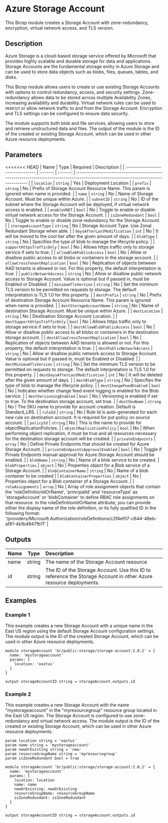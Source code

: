 # Azure Storage Account

This Bicep module creates a Storage Account with zone-redundancy, encryption, virtual network access, and TLS version.

## Description

Azure Storage is a cloud-based storage service offered by Microsoft that provides highly scalable and durable storage for data and applications.
Storage Accounts are the fundamental storage entity in Azure Storage and can be used to store data objects such as blobs, files, queues, tables, and disks.

This Bicep module allows users to create or use existing Storage Accounts with options to control redundancy, access, and security settings.
Zone-redundancy allows data to be stored across multiple Availability Zones, increasing availability and durability.
Virtual network rules can be used to restrict or allow network traffic to and from the Storage Account.
Encryption and TLS settings can be configured to ensure data security.

The module supports both blob and file services, allowing users to store and retrieve unstructured data and files.
The output of the module is the ID of the created or existing Storage Account, which can be used in other Azure resource deployments.

## Parameters

<<<<<<< HEAD
| Name                              | Type     | Required | Description                                                                                                                          |
| :-------------------------------- | :------: | :------: | :----------------------------------------------------------------------------------------------------------------------------------- |
| `location`                        | `string` | Yes      | Deployment Location                                                                                                                  |
| `prefix`                          | `string` | No       | Prefix of Storage Account Resource Name. This param is ignored when name is provided.                                                |
| `name`                            | `string` | No       | Name of Storage Account. Must be unique within Azure.                                                                                |
| `subnetID`                        | `string` | No       | ID of the subnet where the Storage Account will be deployed, if virtual network access is enabled.                                   |
| `enableVNET`                      | `bool`   | No       | Toggle to enable or disable virtual network access for the Storage Account.                                                          |
| `isZoneRedundant`                 | `bool`   | No       | Toggle to enable or disable zone redundancy for the Storage Account.                                                                 |
| `storageAccountType`              | `string` | No       | Storage Account Type. Use Zonal Redundant Storage when able.                                                                         |
| `daysAfterLastModification`       | `int`    | No       | It will be moved to the cool tier after the given amount of days.                                                                    |
| `blobType`                        | `string` | No       | Specifies the type of blob to manage the lifecycle policy.                                                                                      |
| `supportHttpsTrafficOnly`         | `bool`   | No       | Allows https traffic only to storage service if sets to true.                                                                        |
| `allowBlobPublicAccess`           | `bool`   | No       | Allow or disallow public access to all blobs or containers in the storage account.                                                   |
| `allowCrossTenantReplication`     | `bool`   | No       | Replication of objects between AAD tenants is allowed or not. For this property, the default interpretation is true.                 |
| `publicNetworkAccess`             | `string` | No       | Allow or disallow public network access to Storage Account. Value is optional but if passed in, must be Enabled or Disabled.         |
| `minimumTlsVersion`               | `string` | No       | Set the minimum TLS version to be permitted on requests to storage. The default interpretation is TLS 1.0 for this property.         |
| `destPrefix`                      | `string` | No       | Prefix of destination Storage Account Resource Name. This param is ignored when name is provided.                                    |
| `destStorageAccountName`          | `string` | No       | Name of destination Storage Account. Must be unique within Azure.                                                                    |
| `destLocation`                    | `string` | No       | Destination Storage Account Location.                                                                                                |
| `destSupportHttpsTrafficOnly`     | `bool`   | No       | Allows https traffic only to storage service if sets to true.                                                                        |
| `destAllowBlobPublicAccess`       | `bool`   | No       | Allow or disallow public access to all blobs or containers in the destination storage account.                                       |
| `destAllowCrossTenantReplication` | `bool`   | No       | Replication of objects between AAD tenants is allowed or not. For this property, the default interpretation is true.                 |
| `destPublicNetworkAccess`         | `string` | No       | Allow or disallow public network access to Storage Account. Value is optional but if passed in, must be Enabled or Disabled.         |
| `destMinimumTlsVersion`           | `string` | No       | Set the minimum TLS version to be permitted on requests to storage. The default interpretation is TLS 1.0 for this property.         |
| `destDaysAfterLastModification`   | `int`    | No       | It will be deleted after the given amount of days.                                                                                   |
| `destBlobType`                    | `string` | No       | Specifies the type of blob to manage the lifecycle policy.                                                                           |
| `destChangeFeedEnabled`           | `bool`   | No       | Indicates whether change feed event logging is enabled for the Blob service.                                                         |
| `destVersioningEnabled`           | `bool`   | No       | Versioning is enabled if set to true. To the destination storage account, set true.                                                  |
| `destSkuName`                     | `string` | No       | The SKU name to provide for account creation. Default is Standard_LRS.                                                               |
| `ruleId`                          | `string` | No       | Rule Id is auto-generated for each new rule on destination account. It is required for put policy on source account.                 |
| `policyId`                        | `string` | No       | This is the name to provide for objectReplicationPolicies.                                                                           |
| `objectReplicationPolicy`         | `bool`   | No       | When performing object replication, it must be true and all resources necessary for the destination storage account will be created. |
| `privateEndpoints`                | `array`  | No       | Define Private Endpoints that should be created for Azure Storage Account.                                                           |
| `privateEndpointsApprovalEnabled` | `bool`   | No       | Toggle if Private Endpoints manual approval for Azure Storage Account should be enabled.                                                                                                      |
| `blobName`                | `string` | No       | Name of a blob service to be created.
| `blobProperties`          | `object` | No       | Properties object for a Blob service of a Storage Account.                                                                                                                 |
| `blobContainerName`       | `string` | No       | Name of a blob container to be created                                                                                                                                  |
| `blobContainerProperties` | `object` | No       | Properties object for a Blob container of a Storage Account.                                                                                                              |
| `roleAssignments`         | `array`  | No       | Array of role assignment objects that contain the 'roleDefinitionIdOrName', 'principalId' and 'resourceType' as 'storageAccount' or 'blobContainer' to define RBAC role assignments on that resource. In the roleDefinitionIdOrName attribute, you can provide either the display name of the role definition, or its fully qualified ID in the following format: '/providers/Microsoft.Authorization/roleDefinitions/c2f4ef07-c644-48eb-af81-4b1b4947fb11' |

## Outputs

| Name | Type   | Description                                                                                                      |
| :--- | :----: | :--------------------------------------------------------------------------------------------------------------- |
| name | string | The name of the Storage Account resource                                                                         |
| id   | string | The ID of the Storage Account. Use this ID to reference the Storage Account in other Azure resource deployments. |

## Examples

### Example 1

This example creates a new Storage Account with a unique name in the East US region using the default Storage Account configuration settings. The module output is the ID of the created Storage Account, which can be used in other Azure resource deployments.

```bicep
module storageAccount 'br/public:storage/storage-account:2.0.2' = {
  name: 'mystorageaccount'
  params: {
    location: 'eastus'
  }
}

output storageAccountID string = storageAccount.outputs.id
```

### Example 2

This example creates a new Storage Account with the name "mystorageaccount" in the "myresourcegroup" resource group located in the East US region. The Storage Account is configured to use zone-redundancy and virtual network access. The module output is the ID of the created or existing Storage Account, which can be used in other Azure resource deployments.

```bicep
param location string = 'eastus'
param name string = 'mystorageaccount'
param newOrExisting string = 'new'
param resourceGroupName string = 'myresourcegroup'
param isZoneRedundant bool = true

module storageAccount 'br/public:storage/storage-account:2.0.2' = {
  name: 'mystorageaccount'
  params: {
    location: location
    name: name
    newOrExisting: newOrExisting
    resourceGroupName: resourceGroupName
    isZoneRedundant: isZoneRedundant
  }
}

output storageAccountID string = storageAccount.outputs.id
```
